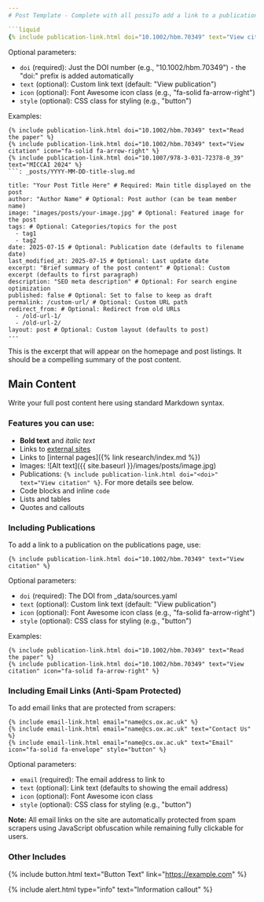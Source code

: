 ```yaml
---
# Post Template - Complete with all possiTo add a link to a publication on the publications page, use:

```liquid
{% include publication-link.html doi="10.1002/hbm.70349" text="View citation" %}
```

Optional parameters:

- `doi` (required): Just the DOI number (e.g., "10.1002/hbm.70349") - the "doi:" prefix is added automatically
- `text` (optional): Custom link text (default: "View publication")
- `icon` (optional): Font Awesome icon class (e.g., "fa-solid fa-arrow-right")
- `style` (optional): CSS class for styling (e.g., "button")

Examples:

```liquid
{% include publication-link.html doi="10.1002/hbm.70349" text="Read the paper" %}
{% include publication-link.html doi="10.1002/hbm.70349" text="View citation" icon="fa-solid fa-arrow-right" %}
{% include publication-link.html doi="10.1007/978-3-031-72378-0_39" text="MICCAI 2024" %}
```: _posts/YYYY-MM-DD-title-slug.md

title: "Your Post Title Here" # Required: Main title displayed on the post
author: "Author Name" # Optional: Post author (can be team member name)
image: "images/posts/your-image.jpg" # Optional: Featured image for the post
tags: # Optional: Categories/topics for the post
  - tag1
  - tag2
date: 2025-07-15 # Optional: Publication date (defaults to filename date)
last_modified_at: 2025-07-15 # Optional: Last update date
excerpt: "Brief summary of the post content" # Optional: Custom excerpt (defaults to first paragraph)
description: "SEO meta description" # Optional: For search engine optimization
published: false # Optional: Set to false to keep as draft
permalink: /custom-url/ # Optional: Custom URL path
redirect_from: # Optional: Redirect from old URLs
  - /old-url-1/
  - /old-url-2/
layout: post # Optional: Custom layout (defaults to post)
---
```


<!-- excerpt start -->

This is the excerpt that will appear on the homepage and post listings. It should be a compelling summary of the post content.

<!-- excerpt end -->

## Main Content

Write your full post content here using standard Markdown syntax.

### Features you can use:

- **Bold text** and _italic text_
- Links to [external sites](https://example.com)
- Links to [internal pages]({% link research/index.md %})
- Images: ![Alt text]({{ site.baseurl }}/images/posts/image.jpg)
- Publications: `{% include publication-link.html doi="<doi>" text="View citation" %}`. For more details see below.
- Code blocks and inline `code`
- Lists and tables
- Quotes and callouts

### Including Publications

To add a link to a publication on the publications page, use:

```liquid
{% include publication-link.html doi="10.1002/hbm.70349" text="View citation" %}
```

Optional parameters:

- `doi` (required): The DOI from \_data/sources.yaml
- `text` (optional): Custom link text (default: "View publication")
- `icon` (optional): Font Awesome icon class (e.g., "fa-solid fa-arrow-right")
- `style` (optional): CSS class for styling (e.g., "button")

Examples:

```liquid
{% include publication-link.html doi="10.1002/hbm.70349" text="Read the paper" %}
{% include publication-link.html doi="10.1002/hbm.70349" text="View citation" icon="fa-solid fa-arrow-right" %}
```

### Including Email Links (Anti-Spam Protected)

To add email links that are protected from scrapers:

```liquid
{% include email-link.html email="name@cs.ox.ac.uk" %}
{% include email-link.html email="name@cs.ox.ac.uk" text="Contact Us" %}
{% include email-link.html email="name@cs.ox.ac.uk" text="Email" icon="fa-solid fa-envelope" style="button" %}
```

Optional parameters:

- `email` (required): The email address to link to
- `text` (optional): Link text (defaults to showing the email address)
- `icon` (optional): Font Awesome icon class
- `style` (optional): CSS class for styling (e.g., "button")

**Note:** All email links on the site are automatically protected from spam scrapers using JavaScript obfuscation while remaining fully clickable for users.

### Other Includes

{% include button.html text="Button Text" link="https://example.com" %}

{% include alert.html type="info" text="Information callout" %}
